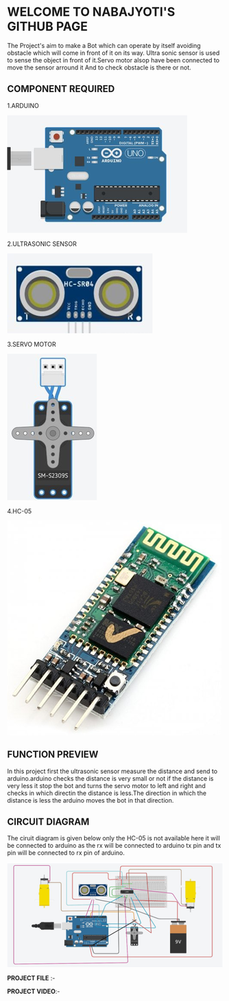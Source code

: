 <h1>WELCOME TO NABAJYOTI'S GITHUB PAGE</h1>

The Project's aim to make a Bot which can operate by itself avoiding obstacle
which will come in front of it on its way. Ultra sonic sensor is used to 
sense the object in front of it.Servo motor alsop have been connected to 
move the sensor arround it And to check obstacle is there or not.
  

<h2>COMPONENT REQUIRED</h1>

1.ARDUINO
   
![ard](/photo/23.JPG)
   
2.ULTRASONIC SENSOR
 
![UR](/photo/29.JPG)
 
3.SERVO MOTOR
 
![se](/photo/25.jpg)
 
4.HC-05
 
![hc](/photo/28.jpg)
 

<h2>FUNCTION PREVIEW</h2>

In this project first the ultrasonic sensor measure the distance and send to arduino.arduino checks
the distance is very small or not if the distance is very less it stop the bot and turns the servo
motor to left and right and checks in which directin the distance is less.The direction in which 
the distance is less the arduino moves the bot in that direction.

<h2>CIRCUIT DIAGRAM</h2>

The ciruit diagram is given below only the HC-05 is not available here it will be connected to arduino
as the rx will be connected to arduino tx pin and tx pin will be connected to rx pin of arduino.

![cir](/photo/final_auto.JPG)
  
**PROJECT FILE** :-

**PROJECT VIDEO**:-
